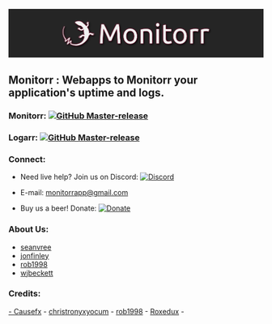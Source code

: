 ![monitorr](https://github.com/Monitorr/Logos/blob/master/monitorr_text_white_glow_banner.png)



## **Monitorr** : Webapps to Monitorr your application's uptime and logs.

 ### **Monitorr**:  [![GitHub Master-release](https://img.shields.io/github/release/monitorr/monitorr.svg?style=flat)](https://github.com/monitorr/monitorr/releases)

### **Logarr**: [![GitHub Master-release](https://img.shields.io/github/release/monitorr/logarr.svg?style=flat)](https://github.com/monitorr/logarr/releases)


### Connect:

- Need live help?  Join us on Discord:   [![Discord](https://img.shields.io/discord/102860784329052160.svg)](https://discord.gg/YKbRXtt)

- E-mail: monitorrapp@gmail.com

- Buy us a beer! Donate:        [![Donate](https://img.shields.io/badge/Donate-PayPal-green.svg)](https://paypal.me/monitorrapp)



### About Us:

- [seanvree](https://github.com/seanvree)
- [jonfinley](https://github.com/jonfinley)
- [rob1998](https://github.com/rob1998)
- [wjbeckett](https://github.com/wjbeckett)


### Credits:

[ - Causefx](https://github.com/Causefx) - [christronyxyocum](https://github.com/christronyxyocum) - [rob1998](https://github.com/rob1998) - [Roxedux](https://github.com/si0972) -

